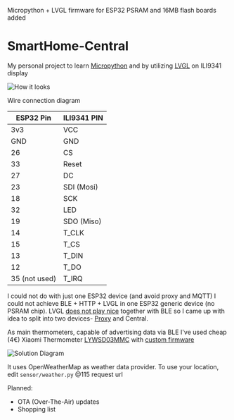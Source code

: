 Micropython + LVGL firmware for ESP32 PSRAM and 16MB flash boards added

# SmartHome-Central

My personal project to learn [Micropython](https://github.com/micropython/micropython) and by utilizing [LVGL](https://github.com/lvgl/lv_binding_micropython) on ILI9341 display

![How it looks](https://user-images.githubusercontent.com/2889604/102701277-187aeb80-425e-11eb-94d0-472f06900519.jpg)

Wire connection diagram

| ESP32 Pin | ILI9341 PIN |
|-----|-----|
| 3v3 | VCC |
| GND | GND |
| 26 | CS |
| 33 | Reset |
| 27 | DC |
| 23 | SDI (Mosi) |
| 18 | SCK |
| 32 | LED |
| 19 | SDO (Miso) |
| 14 | T_CLK |
| 15 | T_CS |
| 13 | T_DIN |
| 12 | T_DO |
| 35 (not used) | T_IRQ |



I could not do with just one ESP32 device (and avoid proxy and MQTT) I could not achieve BLE + HTTP + LVGL in one ESP32 generic device (no PSRAM chip). LVGL [does not play nice](https://github.com/lvgl/lv_binding_micropython/issues/109) together with BLE so I came up with idea to split into two devices- [Proxy](https://github.com/lixas/SmartHome-Central) and Central.

As main thermometers, capable of advertising data via BLE I've used cheap (4€) Xiaomi Thermometer [LYWSD03MMC](https://www.aliexpress.com/item/4000427410383.html)  with [custom firmware](https://github.com/atc1441/ATC_MiThermometer)

![Solution Diagram](https://user-images.githubusercontent.com/2889604/102700761-19f5e500-4259-11eb-84ff-5db9f9a1eae0.jpeg)

It uses OpenWeatherMap as weather data provider. To use your location, edit `sensor/weather.py` @115 request url



Planned:
* OTA (Over-The-Air) updates
* Shopping list
